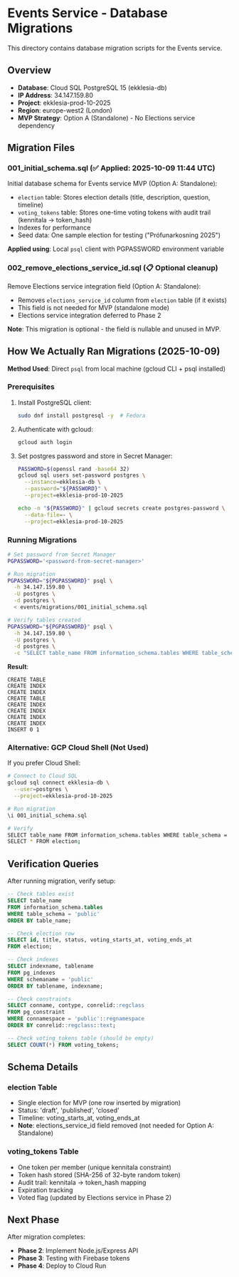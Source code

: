 # Events Service - Database Migrations

This directory contains database migration scripts for the Events service.

## Overview

- **Database**: Cloud SQL PostgreSQL 15 (ekklesia-db)
- **IP Address**: 34.147.159.80
- **Project**: ekklesia-prod-10-2025
- **Region**: europe-west2 (London)
- **MVP Strategy**: Option A (Standalone) - No Elections service dependency

## Migration Files

### 001_initial_schema.sql (✅ Applied: 2025-10-09 11:44 UTC)
Initial database schema for Events service MVP (Option A: Standalone):
- `election` table: Stores election details (title, description, question, timeline)
- `voting_tokens` table: Stores one-time voting tokens with audit trail (kennitala → token_hash)
- Indexes for performance
- Seed data: One sample election for testing ("Prófunarkosning 2025")

**Applied using**: Local `psql` client with PGPASSWORD environment variable

### 002_remove_elections_service_id.sql (📋 Optional cleanup)
Remove Elections service integration field (Option A: Standalone):
- Removes `elections_service_id` column from `election` table (if it exists)
- This field is not needed for MVP (standalone mode)
- Elections service integration deferred to Phase 2

**Note**: This migration is optional - the field is nullable and unused in MVP.

## How We Actually Ran Migrations (2025-10-09)

**Method Used**: Direct `psql` from local machine (gcloud CLI + psql installed)

### Prerequisites
1. Install PostgreSQL client:
   ```bash
   sudo dnf install postgresql -y  # Fedora
   ```

2. Authenticate with gcloud:
   ```bash
   gcloud auth login
   ```

3. Set postgres password and store in Secret Manager:
   ```bash
   PASSWORD=$(openssl rand -base64 32)
   gcloud sql users set-password postgres \
     --instance=ekklesia-db \
     --password="${PASSWORD}" \
     --project=ekklesia-prod-10-2025

   echo -n "${PASSWORD}" | gcloud secrets create postgres-password \
     --data-file=- \
     --project=ekklesia-prod-10-2025
   ```

### Running Migrations

```bash
# Set password from Secret Manager
PGPASSWORD='<password-from-secret-manager>'

# Run migration
PGPASSWORD="${PGPASSWORD}" psql \
  -h 34.147.159.80 \
  -U postgres \
  -d postgres \
  < events/migrations/001_initial_schema.sql

# Verify tables created
PGPASSWORD="${PGPASSWORD}" psql \
  -h 34.147.159.80 \
  -U postgres \
  -d postgres \
  -c "SELECT table_name FROM information_schema.tables WHERE table_schema = 'public';"
```

**Result**:
```
CREATE TABLE
CREATE INDEX
CREATE INDEX
CREATE TABLE
CREATE INDEX
CREATE INDEX
CREATE INDEX
CREATE INDEX
INSERT 0 1
```

### Alternative: GCP Cloud Shell (Not Used)

If you prefer Cloud Shell:
```bash
# Connect to Cloud SQL
gcloud sql connect ekklesia-db \
  --user=postgres \
  --project=ekklesia-prod-10-2025

# Run migration
\i 001_initial_schema.sql

# Verify
SELECT table_name FROM information_schema.tables WHERE table_schema = 'public';
SELECT * FROM election;
```

## Verification Queries

After running migration, verify setup:

```sql
-- Check tables exist
SELECT table_name
FROM information_schema.tables
WHERE table_schema = 'public'
ORDER BY table_name;

-- Check election row
SELECT id, title, status, voting_starts_at, voting_ends_at
FROM election;

-- Check indexes
SELECT indexname, tablename
FROM pg_indexes
WHERE schemaname = 'public'
ORDER BY tablename, indexname;

-- Check constraints
SELECT conname, contype, conrelid::regclass
FROM pg_constraint
WHERE connamespace = 'public'::regnamespace
ORDER BY conrelid::regclass::text;

-- Check voting_tokens table (should be empty)
SELECT COUNT(*) FROM voting_tokens;
```

## Schema Details

### election Table
- Single election for MVP (one row inserted by migration)
- Status: 'draft', 'published', 'closed'
- Timeline: voting_starts_at, voting_ends_at
- **Note**: elections_service_id field removed (not needed for Option A: Standalone)

### voting_tokens Table
- One token per member (unique kennitala constraint)
- Token hash stored (SHA-256 of 32-byte random token)
- Audit trail: kennitala → token_hash mapping
- Expiration tracking
- Voted flag (updated by Elections service in Phase 2)

## Next Phase

After migration completes:
- **Phase 2**: Implement Node.js/Express API
- **Phase 3**: Testing with Firebase tokens
- **Phase 4**: Deploy to Cloud Run
